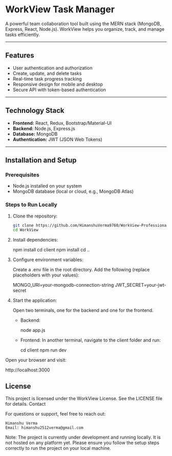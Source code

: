 # WorkView Task Manager

A powerful team collaboration tool built using the MERN stack (MongoDB, Express, React, Node.js). WorkView helps you organize, track, and manage tasks efficiently.

---

## Features

- User authentication and authorization
- Create, update, and delete tasks
- Real-time task progress tracking
- Responsive design for mobile and desktop
- Secure API with token-based authentication

---

## Technology Stack

- **Frontend:** React, Redux, Bootstrap/Material-UI
- **Backend:** Node.js, Express.js
- **Database:** MongoDB
- **Authentication:** JWT (JSON Web Tokens)

---

## Installation and Setup

### Prerequisites

- Node.js installed on your system
- MongoDB database (local or cloud, e.g., MongoDB Atlas)

### Steps to Run Locally

1. Clone the repository:

   ```bash
   git clone https://github.com/HimanshuVerma9760/WorkView-Professional-Management-App-.git
   cd WorkView

   ```

2. Install dependencies:

   npm install
   cd client
   npm install
   cd ..

3. Configure environment variables:

   Create a .env file in the root directory.
   Add the following (replace placeholders with your values):

   MONGO_URI=your-mongodb-connection-string
   JWT_SECRET=your-jwt-secret

4. Start the application:

   Open two terminals, one for the backend and one for the frontend.

   - Backend:

     node app.js

   - Frontend: In another terminal, navigate to the client folder and run:

     cd client
     npm run dev

Open your browser and visit:

http://localhost:3000

## License

This project is licensed under the WorkView License.
See the LICENSE file for details.
Contact

For questions or support, feel free to reach out:

    Himanshu Verma
    Email: himanshu2512verma@gmail.com


Note: The project is currently under development and running locally. It is not hosted on any platform yet. Please ensure you follow the setup steps correctly to run the project on your local machine.

